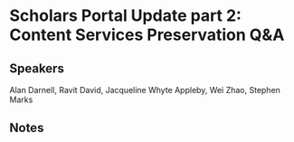 Scholars Portal Update part 2: Content Services Preservation Q&A
===

Speakers
---
Alan Darnell, Ravit David, Jacqueline Whyte Appleby, Wei Zhao, Stephen Marks

Notes
---

